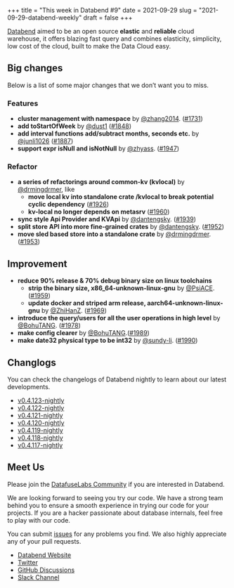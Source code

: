 +++
title = "This week in Databend #9"
date = 2021-09-29
slug = "2021-09-29-databend-weekly"
draft = false
+++

[Databend](https://github.com/datafuselabs/databend) aimed to be an open source **elastic** and **reliable** cloud warehouse, it offers blazing fast query and combines elasticity, simplicity, low cost of the cloud, built to make the Data Cloud easy.

## Big changes

Below is a list of some major changes that we don’t want you to miss.

### Features

- **cluster management with namespace**  by [@zhang2014](https://github.com/zhang2014). ([#1731](https://github.com/datafuselabs/databend/pull/1731))
- **add toStartOfWeek** by [@dust1](https://github.com/dust1) ([#1848](https://github.com/datafuselabs/databend/pull/1942))
- **add interval functions add/subtract months, seconds etc.** by [@junli1026](https://github.com/junli1026) ([#1887](https://github.com/datafuselabs/databend/pull/1887))
- **support expr isNull and isNotNull** by [@zhyass](https://github.com/zhyass). ([#1947](https://github.com/datafuselabs/databend/pull/1947))

### Refactor

- **a series of refactorings around common-kv (kvlocal)** by [@drmingdrmer](https://github.com/drmingdrmer), like
    - **move local kv into standalone crate /kvlocal to break potential cyclic dependency** ([#1926](https://github.com/datafuselabs/databend/pull/1926))
    - **kv-local no longer depends on metasrv** ([#1960](https://github.com/datafuselabs/databend/pull/1960))
- **sync style Api Provider and KVApi** by [@dantengsky](https://github.com/dantengsky). ([#1939](https://github.com/datafuselabs/databend/pull/1939))
- **split store API into more fine-grained crates** by [@dantengsky](https://github.com/dantengsky). ([#1952](https://github.com/datafuselabs/databend/pull/1952))
- **move sled based store into a standalone crate** by [@drmingdrmer](https://github.com/drmingdrmer). ([#1953](https://github.com/datafuselabs/databend/pull/1953))

## Improvement

- **reduce 90% release & 70% debug binary size on linux toolchains**
    - **strip the binary size, x86_64-unknown-linux-gnu** by [@PsiACE](https://github.com/PsiACE). ([#1959](https://github.com/datafuselabs/databend/pull/1959))
    - **update docker and striped arm release, aarch64-unknown-linux-gnu** by [@ZhiHanZ](https://github.com/ZhiHanZ). ([#1969](https://github.com/datafuselabs/databend/pull/1969))
- **introduce the query/users for all the user operations in high level** by [@BohuTANG](https://github.com/BohuTANG). ([#1978](https://github.com/datafuselabs/databend/pull/1978))
- **make config clearer** by [@BohuTANG](https://github.com/BohuTANG).([#1989](https://github.com/datafuselabs/databend/pull/1989))
- **make date32 physical type to be int32** by [@sundy-li](https://github.com/sundy-li). ([#1990](https://github.com/datafuselabs/databend/pull/1990))

## Changlogs

You can check the changelogs of Databend nightly to learn about our latest developments.

- [v0.4.123-nightly](https://github.com/datafuselabs/databend/releases/tag/v0.4.123-nightly)
- [v0.4.122-nightly](https://github.com/datafuselabs/databend/releases/tag/v0.4.122-nightly)
- [v0.4.121-nightly](https://github.com/datafuselabs/databend/releases/tag/v0.4.121-nightly)
- [v0.4.120-nightly](https://github.com/datafuselabs/databend/releases/tag/v0.4.120-nightly)
- [v0.4.119-nightly](https://github.com/datafuselabs/databend/releases/tag/v0.4.119-nightly)
- [v0.4.118-nightly](https://github.com/datafuselabs/databend/releases/tag/v0.4.118-nightly)
- [v0.4.117-nightly](https://github.com/datafuselabs/databend/releases/tag/v0.4.117-nightly)

## Meet Us

Please join the [DatafuseLabs Community](https://github.com/datafuselabs/) if you are interested in Databend.

We are looking forward to seeing you try our code. We have a strong team behind you to ensure a smooth experience in trying our code for your projects.
If you are a hacker passionate about database internals, feel free to play with our code.

You can submit [issues](https://github.com/datafuselabs/databend/issues) for any problems you find. We also highly appreciate any of your pull requests.

- [Databend Website](https://databend.rs)
- [Twitter](https://twitter.com/Datafuse_Labs)
- [GitHub Discussions](https://github.com/datafuselabs/databend/discussions)
- [Slack Channel](https://link.databend.rs/join-slack)
